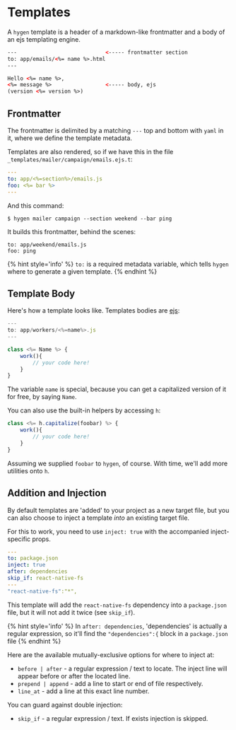 # Templates

A `hygen` template is a header of a markdown-like frontmatter and a body of an ejs templating engine.

```html
---                            <----- frontmatter section
to: app/emails/<%= name %>.html
---

Hello <%= name %>,
<%= message %>                 <----- body, ejs
(version <%= version %>)
```

## Frontmatter

The frontmatter is delimited by a matching `---` top and bottom with `yaml` in it, where we define the template metadata.

Templates are also rendered, so if we have this in the file `_templates/mailer/campaign/emails.ejs.t`:

```yaml
---
to: app/<%=section%>/emails.js
foo: <%= bar %>
---
```

And this command:

```
$ hygen mailer campaign --section weekend --bar ping
```

It builds this frontmatter, behind the scenes:

```
to: app/weekend/emails.js
foo: ping
```

{% hint style='info' %}
`to:` is a required metadata variable, which tells `hygen` where to generate a given template.
{% endhint %}

## Template Body

Here's how a template looks like. Templates bodies are [ejs](https://github.com/tj/ejs):

```javascript
---
to: app/workers/<%=name%>.js
---

class <%= Name %> {
    work(){
        // your code here!
    }
}
```

The variable `name` is special, because you can get a capitalized version of it for free, by saying `Name`.

You can also use the built-in helpers by accessing `h`:

```javascript
class <%= h.capitalize(foobar) %> {
    work(){
        // your code here!
    }
}
```

Assuming we supplied `foobar` to `hygen`, of course. With time, we'll add more utilities onto `h`.

## Addition and Injection

By default templates are 'added' to your project as a new target file, but you can also choose to inject a template _into_ an existing target file.

For this to work, you need to use `inject: true` with the accompanied inject-specific props.

```yaml
---
to: package.json
inject: true
after: dependencies
skip_if: react-native-fs
---
"react-native-fs":"*",
```

This template will add the `react-native-fs` dependency into a `package.json` file, but it will not add it twice (see `skip_if`).

{% hint style='info' %}
In `after: dependencies`, 'dependencies' is actually a regular expression, so it'll find the `"dependencies":{` block in a `package.json` file
{% endhint %}

Here are the available mutually-exclusive options for where to inject at:

* `before | after` - a regular expression / text to locate. The inject line will appear before or after the located line.
* `prepend | append` - add a line to start or end of file respectively.
* `line_at` - add a line at this exact line number.

You can guard against double injection:

* `skip_if` - a regular expression / text. If exists injection is skipped.
